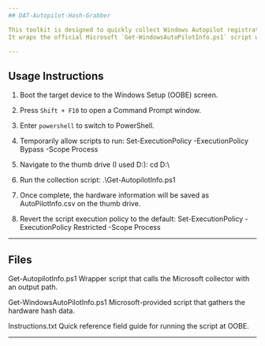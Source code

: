 ```yaml
---
## DAT-Autopilot-Hash-Grabber

This toolkit is designed to quickly collect Windows Autopilot registration (hardware hash) information from new or freshly imaged devices while at the Windows OOBE (Out-of-Box Experience) screen. 
It wraps the official Microsoft `Get-WindowsAutoPilotInfo.ps1` script with a simpler wrapper for field use.

---
```

## Usage Instructions

1. Boot the target device to the Windows Setup (OOBE) screen.
2. Press `Shift + F10` to open a Command Prompt window.
3. Enter `powershell` to switch to PowerShell.
4. Temporarily allow scripts to run:
Set-ExecutionPolicy -ExecutionPolicy Bypass -Scope Process

5. Navigate to the thumb drive (I used D:):
cd D:\

6. Run the collection script:
.\Get-AutopilotInfo.ps1

7. Once complete, the hardware information will be saved as AutoPilotInfo.csv on the thumb drive.
8. Revert the script execution policy to the default:
Set-ExecutionPolicy -ExecutionPolicy Restricted -Scope Process

---
## Files

Get-AutopilotInfo.ps1
Wrapper script that calls the Microsoft collector with an output path.

Get-WindowsAutoPilotInfo.ps1
Microsoft-provided script that gathers the hardware hash data.

Instructions.txt
Quick reference field guide for running the script at OOBE.

---
